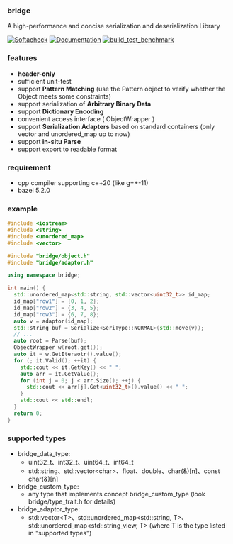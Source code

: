 ### bridge

A high-performance and concise serialization and deserialization Library

[![Softacheck](https://softacheck.com/app/repository/chloro-pn/bridge/badge)](https://softacheck.com/app/repository/chloro-pn/bridge/issues) [![Documentation](https://softacheck.com/app/repository/chloro-pn/bridge/documentation/badge)](https://softacheck.com/app/docs/chloro-pn/bridge/) [![build_test_benchmark](https://github.com/chloro-pn/bridge/actions/workflows/build_and_test_with_bazel.yaml/badge.svg?branch=master)](https://github.com/chloro-pn/bridge/actions/workflows/build_and_test_with_bazel.yaml)



### features

* **header-only**
* sufficient unit-test
* support **Pattern Matching** (use the Pattern object to verify whether the Object meets some constraints)
* support serialization of **Arbitrary Binary Data**
* support **Dictionary Encoding**
* convenient access interface ( ObjectWrapper )
* support **Serialization Adapters** based on standard containers (only vector and unordered_map up to now)
* support **in-situ Parse**
* support export to readable format

### requirement
* cpp compiler supporting c++20 (like g++-11)
* bazel 5.2.0

### example 
```c++
#include <iostream>
#include <string>
#include <unordered_map>
#include <vector>

#include "bridge/object.h"
#include "bridge/adaptor.h"

using namespace bridge;

int main() {
  std::unordered_map<std::string, std::vector<uint32_t>> id_map;
  id_map["row1"] = {0, 1, 2};
  id_map["row2"] = {3, 4, 5};
  id_map["row3"] = {6, 7, 8};
  auto v = adaptor(id_map);
  std::string buf = Serialize<SeriType::NORMAL>(std::move(v));
  // ...
  auto root = Parse(buf);
  ObjectWrapper w(root.get());
  auto it = w.GetIteraotr().value();
  for (; it.Valid(); ++it) {
    std::cout << it.GetKey() << " ";
    auto arr = it.GetValue();
    for (int j = 0; j < arr.Size(); ++j) {
      std::cout << arr[j].Get<uint32_t>().value() << " ";
    }
    std::cout << std::endl;
  }
  return 0;
}
```

### supported types
* bridge_data_type:
  * uint32_t、int32_t、uint64_t、int64_t
  * std::string、std::vector\<char\>、float、double、char(&)[n]、const char(&)[n]
* bridge_custom_type:
  * any type that implements concept bridge_custom_type (look bridge/type_trait.h for details)
* bridge_adaptor_type:
  * std::vector\<T\>、std::unordered_map<std::string, T>、std::unordered_map<std::string_view, T> (where T is the type listed in "supported types")
